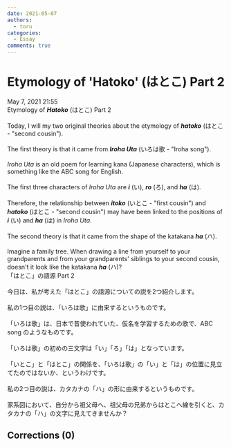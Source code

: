 ```yaml
---
date: 2021-05-07
authors:
  - toru
categories:
  - Essay
comments: true
---
```


# Etymology of 'Hatoko' (はとこ) Part 2
<div class="date">May 7, 2021 21:55</div>
<div id="post"><div id="body_show_ori">
Etymology of <strong><em>Hatoko</em></strong> (はとこ) Part 2<br/><br/>Today, I will my two original theories about the etymology of <strong><em>hatoko</em></strong> (はとこ - "second cousin").<br/><br/>The first theory is that it came from <strong><em>Iroha Uta</em></strong> (いろは歌 - "Iroha song").<br/><br/><em>Iroha Uta</em> is an old poem for learning kana (Japanese characters), which is something like the ABC song for English.<br/><br/>The first three characters of <em>Iroha Uta</em> are <strong><em>i</em></strong> (い), <strong><em>ro</em></strong> (ろ), and <strong><em>ha</em></strong> (は).<br/><br/>Therefore, the relationship between <strong><em>itoko</em></strong> (いとこ - "first cousin") and <strong><em>hatoko</em></strong> (はとこ - "second cousin") may have been linked to the positions of <strong><em>i</em></strong> (い) and <strong><em>ha</em></strong> (は) in <em>Iroha Uta</em>.<br/><br/>The second theory is that it came from the shape of the katakana <strong><em>ha</em></strong> (ハ).<br/><br/>Imagine a family tree. When drawing a line from yourself to your grandparents and from your grandparents' siblings to your second cousin, doesn't it look like the katakana <strong><em>ha</em></strong> (ハ)?
</div></div>

<!-- more -->

<div id="post_ja"><div id="body_show_mo">
「はとこ」の語源 Part 2<br/><br/>今日は、私が考えた「はとこ」の語源についての説を2つ紹介します。<br/><br/>私の1つ目の説は、「いろは歌」に由来するというものです。<br/><br/>「いろは歌」は、日本で昔使われていた、仮名を学習するための歌で、ABC song のようなものです。<br/><br/>「いろは歌」の初めの三文字は「い」「ろ」「は」となっています。<br/><br/>「いとこ」と「はとこ」の関係を、「いろは歌」の「い」と「は」の位置に見立てたのではないか、というわけです。<br/><br/>私の2つ目の説は、カタカナの「ハ」の形に由来するというものです。<br/><br/>家系図において、自分から祖父母へ、祖父母の兄弟からはとこへ線を引くと、カタカナの「ハ」の文字に見えてきませんか？
</div></div>

## Corrections (0)
